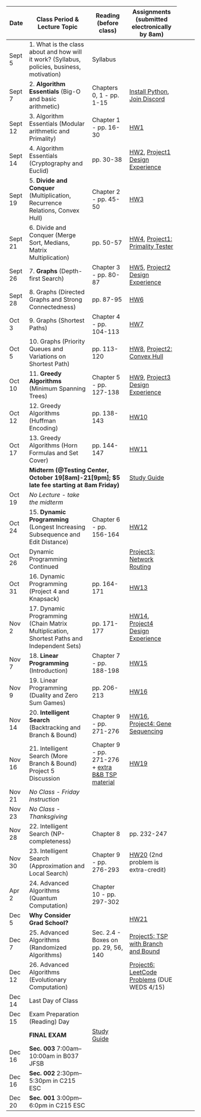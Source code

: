 

| Date | Class Period & Lecture Topic | Reading (before class) | Assignments (submitted electronically by 8am) |
| --- | --- | --- | --- |
| Sept 5 | 1. What is the class about and how will it work?  (Syllabus, policies, business, motivation) | Syllabus |   |
| Sept 7 | 2. **Algorithm Essentials** (Big-O and basic arithmetic) | Chapters 0, 1 - pp. 1-15 | [Install Python](./installing-python.md), [Join Discord](./discord.md) |
| Sept 12 | 3. Algorithm Essentials (Modular arithmetic and Primality) | Chapter 1 - pp. 16-30 | [HW1](assignments.md#1) |
| Sept 14 | 4. Algorithm Essentials (Cryptography and Euclid) | pp. 30-38 | [HW2](assignments.md#2), [Project1 Design Experience](projects/) |
| Sept 19 | 5. **Divide and Conquer** (Multiplication, Recurrence Relations, Convex Hull) | Chapter 2 - pp. 45-50 | [HW3](assignments.md#3) |
| Sept 21 | 6. Divide and Conquer (Merge Sort, Medians, Matrix Multiplication) | pp. 50-57 | [HW4](assignments.md#4), [Project1: Primality Tester](projects/Fermat.php)  |
| Sept 26 | 7. **Graphs** (Depth-first Search) | Chapter 3 - pp. 80-87 | [HW5](assignments.md#5), [Project2 Design Experience](projects/) |
| Sept 28 | 8. Graphs (Directed Graphs and Strong Connectedness) | pp. 87-95 | [HW6](assignments.md#6) |
| Oct 3 | 9. Graphs (Shortest Paths) | Chapter 4 - pp. 104-113 | [HW7](assignments.md#7) |
| Oct 5 | 10. Graphs (Priority Queues and Variations on Shortest Path) | pp. 113-120 | [HW8](assignments.md#8), [Project2: Convex Hull](projects/ConvexHull.php) |
| Oct 10 | 11. **Greedy Algorithms** (Minimum Spanning Trees) | Chapter 5 - pp. 127-138 | [HW9](assignments.md#9), [Project3 Design Experience](projects/)  |
| Oct 12 |  12. Greedy Algorithms (Huffman Encoding) | pp. 138-143 | [HW10](assignments.md#10) |
| Oct 17 | 13. Greedy Algorithms (Horn Formulas and Set Cover) | pp. 144-147 | [HW11](assignments.md#11) |
| <td colspan=2>**Midterm (@Testing Center, October 19[8am]-21[9pm]; $5 late fee starting at 8am Friday)** </td> <td> [Study Guide](misc/midterm_study_guide.pdf) </td> |
| Oct 19 | *No Lecture - take the midterm* |  |  |
| Oct 24 | 15. **Dynamic Programming** (Longest Increasing Subsequence and Edit Distance) | Chapter 6 - pp. 156-164 | [HW12](assignments.md#12) |
| Oct 26 | Dynamic Programming Continued |  | [Project3: Network Routing](projects/NetworkRouting.php) |
| Oct 31 | 16. Dynamic Programming (Project 4 and Knapsack) | pp. 164-171 | [HW13](assignments.md#13) |
| Nov 2 | 17. Dynamic Programming (Chain Matrix Multiplication, Shortest Paths and Independent Sets) | pp. 171-177 | [HW14](assignments.md#14), [Project4 Design Experience](projects/) |
| Nov 7 | 18. **Linear Programming** (Introduction) | Chapter 7 - pp. 188-198 | [HW15](assignments.md#15) |
| Nov 9 | 19. Linear Programming (Duality and Zero Sum Games) | pp. 206-213 | [HW16](assignments.md#16) |
| Nov 14 | 20. **Intelligent Search** (Backtracking and Branch & Bound) | Chapter 9 - pp. 271-276 | [HW16](assignments.md#16), [Project4: Gene Sequencing](projects/GeneSequencing.php) |
| Nov 16 | 21. Intelligent Search (More Branch & Bound) Project 5 Discussion  | Chapter 9 - pp. 271-276 + [extra B&B TSP material](misc/TSPHorowitz.pdf) | [HW19](assignments.md#19) |
| Nov 21 | *No Class - Friday Instruction* |  |  |
| Nov 23 | *No Class - Thanksgiving* |  |  |
| Nov 28 | 22. Intelligent Search (NP-completeness) | Chapter 8 | pp. 232-247 | [Project5 Design Experience](projects/) |
| Nov 30 | 23.  Intelligent Search (Approximation and Local Search) | Chapter 9 - pp. 276-293 | [HW20](assignments.md#20) (2nd problem is extra-credit) |
| Apr 2 | 24. Advanced Algorithms (Quantum Computation) | Chapter 10 - pp. 297-302 |  |
| Dec 5 | **Why Consider Grad School?** |  | [HW21](assignments.md#21) |
| Dec 7 | 25. Advanced Algorithms (Randomized Algorithms) | Sec. 2.4 - Boxes on pp. 29, 56, 140 | [Project5: TSP with Branch and Bound](projects/TSP.php) |
| Dec 12 | 26. Advanced Algorithms (Evolutionary Computation) |  | [Project6: LeetCode Problems](https://docs.google.com/document/d/1PdPCN3vfkQboSjYg-g8PrHbexOTWMvejhw2GX5L2spw/edit?usp=sharing) (DUE WEDS 4/15)  |
| Dec 14 | Last Day of Class |  |  |
| Dec 15 | Exam Preparation (Reading) Day |  |  |
|  | **FINAL EXAM** |   [Study Guide](misc/final_study_guide.pdf)  |  |
| Dec 16 | **Sec. 003** 7:00am–10:00am in B037 JFSB | |
| Dec 16 | **Sec. 002** 2:30pm–5:30pm in C215 ESC |  |
| Dec 20 | **Sec. 001** 3:00pm–6:0pm in C215 ESC |  |
